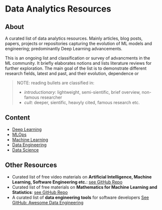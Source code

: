 # Data Analytics Resources

## About

A curated list of data analytics resources. Mainly articles, blog posts, papers, projects or repositories capturing the evolution of ML models and engineering; predominantly Deep Learning advancements.

This is an ongoing list and classification or survey of advancments in the ML community. It briefly elaborates notions and lists literature reviews for further exploration. The main goal of the list is to demonstrate different research fields, latest and past, and their evolution, dependence or 

> NOTE: reading bullets are classified in:
> - *introductionary*: lightweight, semi-sientific, brief overview, non-famous researcher
> - *cult*: deeper, sientific, heavyly cited, famous research
> etc. 


## Content

- [Deep Learning](01_deep_learning.md)
- [MLOps](02_ml_ops.md)
- [Machine Learning](03_machine_learning.md)
- [Data Engineering](04_data_engineering.md)
- [Data Science](05_data_science.md)


## Other Resources

- Curated list of free video materials on **Artificial Intelligence, Machine Learning, Software Engineering etc.**: [see GitHub Repo](https://github.com/Developer-Y/cs-video-courses#artificial-intelligence)
- Curated list of free materials on **Mathematics for Machine Learning and Statistics**: [see GitHub Repo](https://github.com/dair-ai/Mathematics-for-ML)
- A curated list of **data engineering tools** for software developers [See GitHub: Awesome Data Engineering](https://github.com/igorbarinov/awesome-data-engineering)
